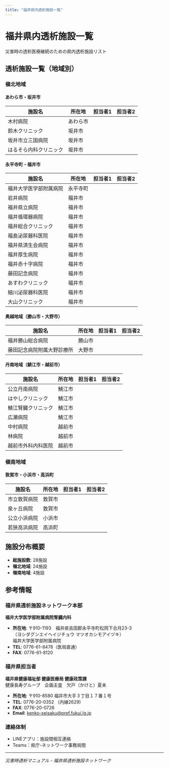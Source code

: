 ```yaml
---
title: "福井県内透析施設一覧"
---
```


# 福井県内透析施設一覧

災害時の透析医療継続のための県内透析施設リスト

## 透析施設一覧（地域別）

### 嶺北地域

#### あわら市・坂井市
| 施設名 | 所在地 | 担当者1 | 担当者2 |
|--------|--------|--------|--------|
| 木村病院 | あわら市 | | |
| 鈴木クリニック | 坂井市 | | |
| 坂井市立三国病院 | 坂井市 | | |
| はるそら内科クリニック | 坂井市 | | |

#### 永平寺町・福井市
| 施設名 | 所在地 | 担当者1 | 担当者2 |
|--------|--------|--------|--------|
| 福井大学医学部附属病院 | 永平寺町 | | |
| 岩井病院 | 福井市 | | |
| 福井県立病院 | 福井市 | | |
| 福井循環器病院 | 福井市 | | |
| 福井総合クリニック | 福井市 | | |
| 福島泌尿器科医院 | 福井市 | | |
| 福井県済生会病院 | 福井市 | | |
| 福井厚生病院 | 福井市 | | |
| 福井赤十字病院 | 福井市 | | |
| 藤田記念病院 | 福井市 | | |
| あすわクリニック | 福井市 | | |
| 細川泌尿器科医院 | 福井市 | | |
| 大山クリニック | 福井市 | | |

#### 奥越地域（勝山市・大野市）
| 施設名 | 所在地 | 担当者1 | 担当者2 |
|--------|--------|--------|--------|
| 福井勝山総合病院 | 勝山市 | | |
| 藤田記念病院附属大野診療所 | 大野市 | | |

#### 丹南地域（鯖江市・越前市）
| 施設名 | 所在地 | 担当者1 | 担当者2 |
|--------|--------|--------|--------|
| 公立丹南病院 | 鯖江市 | | |
| はやしクリニック | 鯖江市 | | |
| 鯖江腎臓クリニック | 鯖江市 | | |
| 広瀬病院 | 鯖江市 | | |
| 中村病院 | 越前市 | | |
| 林病院 | 越前市 | | |
| 越前市外科内科医院 | 越前市 | | |

### 嶺南地域

#### 敦賀市・小浜市・高浜町
| 施設名 | 所在地 | 担当者1 | 担当者2 |
|--------|--------|--------|--------|
| 市立敦賀病院 | 敦賀市 | | |
| 泉ヶ丘病院 | 敦賀市 | | |
| 公立小浜病院 | 小浜市 | | |
| 若狭高浜病院 | 高浜町 | | |

## 施設分布概要

- **総施設数**: 28施設
- **嶺北地域**: 24施設
- **嶺南地域**: 4施設

## 参考情報

### 福井県透析施設ネットワーク本部
**福井大学医学部附属病院腎臓内科**

- **所在地**: 〒910-1193　福井県吉田郡永平寺町松岡下合月23-3  
  （ヨシダグンエイヘイジチョウ マツオカシモアイヅキ）  
  福井大学医学部附属病院
- **TEL**: 0776-61-8478（医局直通）
- **FAX**: 0776-61-8120

### 福井県担当者
**福井県健康福祉部 健康医療局 健康政策課**  
健康長寿グループ　企画主査　欠戸（かけと）夏未

- **所在地**: 〒910-8580 福井市大手３丁目１７番１号
- **TEL**: 0776-20-0352 （内線2629)
- **FAX**: 0776-20-0726
- **Email**: kenko-seisaku@pref.fukui.lg.jp

### 連絡体制
- LINEアプリ：施設間相互連絡
- Teams：県庁-ネットワーク事務局間


---
*災害時透析マニュアル - 福井県透析施設ネットワーク*